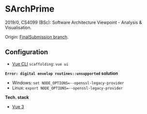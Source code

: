 # SArchPrime

2019/0, CS4099 (BSc): Software Architecture Viewpoint - Analysis & Visualisation.

Origin: [FinalSubmission branch](https://github.com/El15ande/CS4099_SArchPrime/tree/FinalSubmission).

## Configuration

- [Vue CLI](https://cli.vuejs.org/) `scaffolding`: `vue ui`

**`Error: digital envelop routines::unsupported` solution**
- Windows: `set NODE_OPTIONS=--openssl-legacy-provider`
- Linux: `export NODE_OPTIONS=--openssl-legacy-provider`

**Tech. stack**
- [Vue 3](https://vuejs.org/)